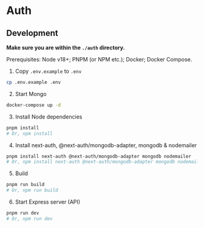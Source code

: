 # Auth

## Development

**Make sure you are within the `./auth` directory.**

Prerequisites: Node v18+; PNPM (or NPM etc.); Docker; Docker Compose.

1. Copy `.env.example` to `.env`

```bash
cp .env.example .env
```

2. Start Mongo

```bash
docker-compose up -d
```

3. Install Node dependencies

```bash
pnpm install
# Or, npm install
```

4. Install next-auth, @next-auth/mongodb-adapter, mongodb & nodemailer

```bash
pnpm install next-auth @next-auth/mongodb-adapter mongodb nodemailer
# Or, npm install next-auth @next-auth/mongodb-adapter mongodb nodemailer
```

5. Build

```bash
pnpm run build
# Or, npm run build
```

6. Start Express server (API)

```bash
pnpm run dev
# Or, npm run dev
```
